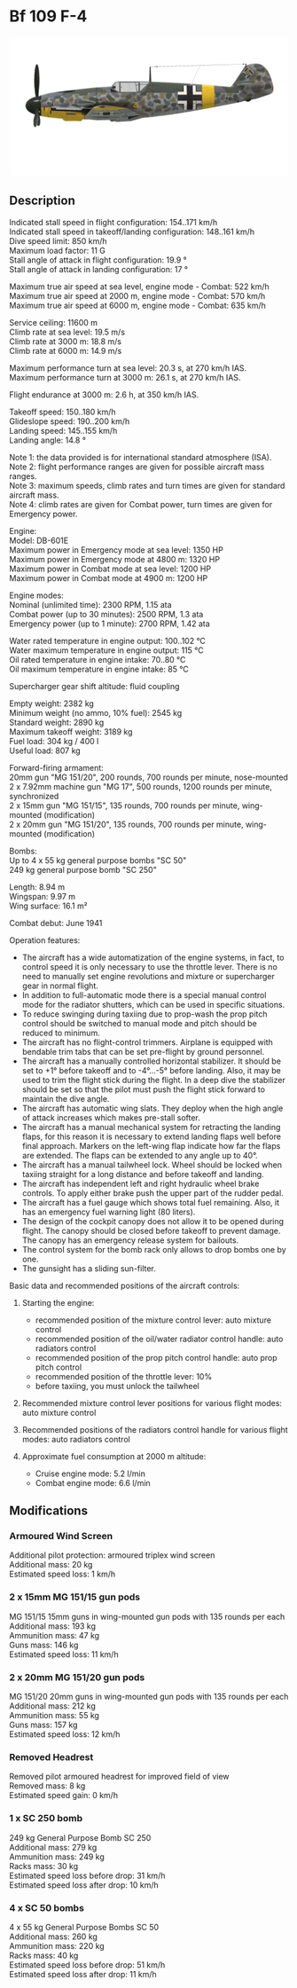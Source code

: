 # Bf 109 F-4  
  
![bf109f4](../images/bf109f4.png)  
  
## Description  
  
Indicated stall speed in flight configuration: 154..171 km/h  
Indicated stall speed in takeoff/landing configuration: 148..161 km/h  
Dive speed limit: 850 km/h  
Maximum load factor: 11 G  
Stall angle of attack in flight configuration: 19.9 °  
Stall angle of attack in landing configuration: 17 °  
  
Maximum true air speed at sea level, engine mode - Combat: 522 km/h  
Maximum true air speed at 2000 m, engine mode - Combat: 570 km/h  
Maximum true air speed at 6000 m, engine mode - Combat: 635 km/h  
  
Service ceiling: 11600 m  
Climb rate at sea level: 19.5 m/s  
Climb rate at 3000 m: 18.8 m/s  
Climb rate at 6000 m: 14.9 m/s  
  
Maximum performance turn at sea level: 20.3 s, at 270 km/h IAS.  
Maximum performance turn at 3000 m: 26.1 s, at 270 km/h IAS.  
  
Flight endurance at 3000 m: 2.6 h, at 350 km/h IAS.  
  
Takeoff speed: 150..180 km/h  
Glideslope speed: 190..200 km/h  
Landing speed: 145..155 km/h  
Landing angle: 14.8 °  
  
Note 1: the data provided is for international standard atmosphere (ISA).  
Note 2: flight performance ranges are given for possible aircraft mass ranges.  
Note 3: maximum speeds, climb rates and turn times are given for standard aircraft mass.  
Note 4: climb rates are given for Combat power, turn times are given for Emergency power.  
  
Engine:  
Model: DB-601E  
Maximum power in Emergency mode at sea level: 1350 HP  
Maximum power in Emergency mode at 4800 m: 1320 HP  
Maximum power in Combat mode at sea level: 1200 HP  
Maximum power in Combat mode at 4900 m: 1200 HP  
  
Engine modes:  
Nominal (unlimited time): 2300 RPM, 1.15 ata  
Combat power (up to 30 minutes): 2500 RPM, 1.3 ata  
Emergency power (up to 1 minute): 2700 RPM, 1.42 ata  
  
Water rated temperature in engine output: 100..102 °C  
Water maximum temperature in engine output: 115 °C  
Oil rated temperature in engine intake: 70..80 °C  
Oil maximum temperature in engine intake: 85 °C  
  
Supercharger gear shift altitude: fluid coupling   
  
Empty weight: 2382 kg  
Minimum weight (no ammo, 10% fuel): 2545 kg  
Standard weight: 2890 kg  
Maximum takeoff weight: 3189 kg  
Fuel load: 304 kg / 400 l  
Useful load: 807 kg  
  
Forward-firing armament:  
20mm gun "MG 151/20", 200 rounds, 700 rounds per minute, nose-mounted  
2 x 7.92mm machine gun "MG 17", 500 rounds, 1200 rounds per minute, synchronized  
2 x 15mm gun "MG 151/15", 135 rounds, 700 rounds per minute, wing-mounted (modification)  
2 x 20mm gun "MG 151/20", 135 rounds, 700 rounds per minute, wing-mounted (modification)  
  
Bombs:  
Up to 4 x 55 kg general purpose bombs "SC 50"  
249 kg general purpose bomb "SC 250"  
  
Length: 8.94 m  
Wingspan: 9.97 m  
Wing surface: 16.1 m²  
  
Combat debut: June 1941  
  
Operation features:  
- The aircraft has a wide automatization of the engine systems, in fact, to control speed it is only necessary to use the throttle lever. There is no need to manually set engine revolutions and mixture or supercharger gear in normal flight.  
- In addition to full-automatic mode there is a special manual control mode for the radiator shutters, which can be used in specific situations.  
- To reduce swinging during taxiing due to prop-wash the prop pitch control should be switched to manual mode and pitch should be reduced to minimum.  
- The aircraft has no flight-control trimmers. Airplane is equipped with bendable trim tabs that can be set pre-flight by ground personnel.  
- The aircraft has a manually controlled horizontal stabilizer. It should be set to +1° before takeoff and to -4°...-5° before landing. Also, it may be used to trim the flight stick during the flight. In a deep dive the stabilizer should be set so that the pilot must push the flight stick forward to maintain the dive angle.  
- The aircraft has automatic wing slats. They deploy when the high angle of attack increases which makes pre-stall softer.  
- The aircraft has a manual mechanical system for retracting the landing flaps, for this reason it is necessary to extend landing flaps well before final approach. Markers on the left-wing flap indicate how far the flaps are extended. The flaps can be extended to any angle up to 40°.  
- The aircraft has a manual tailwheel lock. Wheel should be locked when taxiing straight for a long distance and before takeoff and landing.  
- The aircraft has independent left and right hydraulic wheel brake controls. To apply either brake push the upper part of the rudder pedal.  
- The aircraft has a fuel gauge which shows total fuel remaining. Also, it has an emergency fuel warning light (80 liters).  
- The design of the cockpit canopy does not allow it to be opened during flight. The canopy should be closed before takeoff to prevent damage. The canopy has an emergency release system for bailouts.  
- The control system for the bomb rack only allows to drop bombs one by one.  
- The gunsight has a sliding sun-filter.  
  
Basic data and recommended positions of the aircraft controls:  
1. Starting the engine:  
	- recommended position of the mixture control lever: auto mixture control  
	- recommended position of the oil/water radiator control handle: auto radiators control  
	- recommended position of the prop pitch control handle: auto prop pitch control  
	- recommended position of the throttle lever: 10%  
	- before taxiing, you must unlock the tailwheel  
  
2. Recommended mixture control lever positions for various flight modes: auto mixture control  
  
3. Recommended positions of the radiators control handle for various flight modes: auto radiators control  
  
4. Approximate fuel consumption at 2000 m altitude:  
	- Cruise engine mode: 5.2 l/min  
	- Combat engine mode: 6.6 l/min  
  
## Modifications  
  
  
### Armoured Wind Screen  
  
Additional pilot protection: armoured triplex wind screen  
Additional mass: 20 kg  
Estimated speed loss: 1 km/h  
  
### 2 x 15mm MG 151/15 gun pods  
  
MG 151/15 15mm guns in wing-mounted gun pods with 135 rounds per each  
Additional mass: 193 kg  
Ammunition mass: 47 kg  
Guns mass: 146 kg  
Estimated speed loss: 11 km/h  
  
### 2 x 20mm MG 151/20 gun pods  
  
MG 151/20 20mm guns in wing-mounted gun pods with 135 rounds per each  
Additional mass: 212 kg  
Ammunition mass: 55 kg  
Guns mass: 157 kg  
Estimated speed loss: 12 km/h  
  
### Removed Headrest  
  
Removed pilot armoured headrest for improved field of view  
Removed mass: 8 kg  
Estimated speed gain: 0 km/h  
  
### 1 x SC 250 bomb  
  
249 kg General Purpose Bomb SC 250  
Additional mass: 279 kg  
Ammunition mass: 249 kg  
Racks mass: 30 kg  
Estimated speed loss before drop: 31 km/h  
Estimated speed loss after drop: 10 km/h  
  
### 4 x SC 50 bombs  
  
4 x 55 kg General Purpose Bombs SC 50  
Additional mass: 260 kg  
Ammunition mass: 220 kg  
Racks mass: 40 kg  
Estimated speed loss before drop: 51 km/h  
Estimated speed loss after drop: 11 km/h  